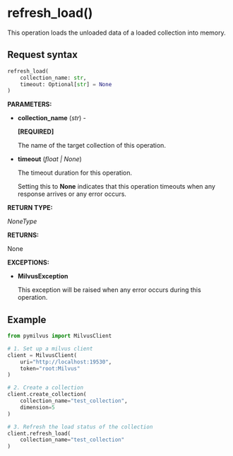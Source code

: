 
# refresh_load()

This operation loads the unloaded data of a loaded collection into memory.

## Request syntax

```python
refresh_load(
    collection_name: str,
    timeout: Optional[str] = None
)
```

__PARAMETERS:__

- __collection_name__ (_str_) -

    __[REQUIRED]__

    The name of the target collection of this operation.

- __timeout__ (_float _|_ None_)  

    The timeout duration for this operation. 

    Setting this to __None__ indicates that this operation timeouts when any response arrives or any error occurs.

__RETURN TYPE:__

_NoneType_

__RETURNS:__

 None

__EXCEPTIONS:__

- __MilvusException__

    This exception will be raised when any error occurs during this operation.

## Example

```python
from pymilvus import MilvusClient

# 1. Set up a milvus client
client = MilvusClient(
    uri="http://localhost:19530",
    token="root:Milvus"
)

# 2. Create a collection
client.create_collection(
    collection_name="test_collection",
    dimension=5
)

# 3. Refresh the load status of the collection
client.refresh_load(
    collection_name="test_collection"
)
```

